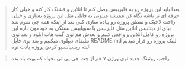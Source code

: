 > بعدا باید این پروژه رو به فایربیس وصل کنم تا آنلاین و قشنگ کار کنه و خیلی کار حرفه ای تر باشه نگاه کن همیشه میتونی یه فایلی مثل این پروژه بسازی و خیلی راحت لاجیک و منطق پروژه رو پیاده سازی کنی بعد از اینکه همه چی تموم شد بیای از دیتابیس انلاین مثل فایربیس یا سوپابیس بستگی به خودمون داره این پروژه رو کامل انلاین و واقعی کنیم و بعدش هم توی گیت هاب اپلود و بعد توی نتلیفای دیپلوی میکنیم و بعد توی فایل README.md لینک پروژه رو قرار میدیم البته ریسپانسیو کردن پروژه یادت نره

> راجب روتینگ جدید توی ورژن ۷ هم از چت جی پی تی بخواه که بهت یاد بده

